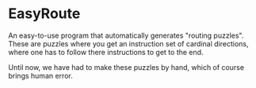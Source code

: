 # EasyRoute

An easy-to-use program that automatically generates "routing puzzles".
These are puzzles where you get an instruction set of cardinal directions,
where one has to follow there instructions to get to the end.

Until now, we have had to make these puzzles by hand, which of course
brings human error.